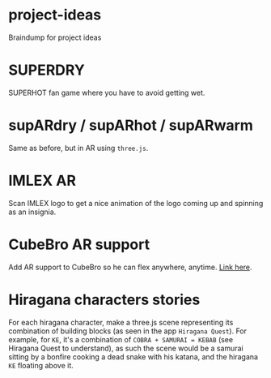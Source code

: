 # project-ideas
Braindump for project ideas


# SUPERDRY

SUPERHOT fan game where you have to avoid getting wet.

# supARdry / supARhot / supARwarm

Same as before, but in AR using `three.js`.

# IMLEX AR

Scan IMLEX logo to get a nice animation of the logo coming up and spinning as an insignia.

# CubeBro AR support

Add AR support to CubeBro so he can flex anywhere, anytime. [Link here](https://github.com/Fabulani/fabulani.github.io/blob/main/imlex/real-time-3d-xr-visualization/pw1-geometry-cameras-controls/pw1-ex4-ex5.html).

# Hiragana characters stories

For each hiragana character, make a three.js scene representing its combination of building blocks (as seen in the app `Hiragana Quest`). For example, for `KE`, it's a combination of `COBRA + SAMURAI = KEBAB` (see Hiragana Quest to understand), as such the scene would be a samurai sitting by a bonfire cooking a dead snake with his katana, and the hiragana `KE` floating above it.
